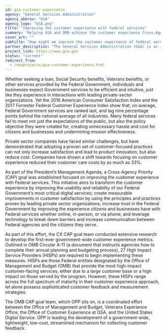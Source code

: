 ```yaml
---
id: gsa-customer-experience
agency: "General Services Administration"
agency_abbrev: "GSA"
agency_logo: "GSA.png"
title: "Improving the customer experience with federal services"
summary: "Helping GSA and OMB achieve the customer experience Cross-Agency Priority goal by developing a government-wide, lightweight, low-cost, streamlined mechanism for collecting customer feedback"
cover_art: ""
subtitle: "How might we improve the customer experience of federal services across the entire government?"
partner_description: "The General Services Administration (GSA) is an independent agency of the United States government established in 1949 to help manage and support the basic functioning of federal agencies. GSA supplies products and communications for U.S. government offices, provides transportation and office space to federal employees, and develops government-wide cost-minimizing policies and other management tasks."
project_link: https://www.gsa.gov
status: "current"
redirect_from:
  - /newprojects/gsa-customer-experience.html
---
```


Whether seeking a loan, Social Security benefits, Veterans benefits, or other services provided by the Federal Government, individuals and businesses expect Government services to be efficient and intuitive, just like they experience in interactions with leading private-sector organizations. Yet the 2016 American Consumer Satisfaction Index and the 2017 Forrester Federal Customer Experience Index show that, on average, Federal Government services are ranked last, and lag nine percentage points behind the national average of all industries.  Many federal services fail to meet not just the expectations of the public, but also the policy objective they were created for, creating unnecessary hassle and cost for citizens and businesses and undermining mission effectiveness.

Private sector companies have faced similar challenges, but have demonstrated that adopting a proven set of customer-focused practices can not only increase satisfaction and lead to product innovation, but also reduce cost. Companies have shown a shift towards focusing on customer experience reduced their customer care costs by as much as 33%.

As part of the President’s Management Agenda, a Cross-Agency Priority (CAP) goal was established focused on improving the customer experience with Federal services. This initiative aims to transform the customer experience by improving the usability and reliability of our Federal Government’s most critical digital services; create measurable improvements in customer satisfaction by using the principles and practices proven by leading private sector organizations; increase trust in the Federal Government by improving the experience citizens and businesses have with Federal services whether online, in-person, or via phone; and leverage technology to break down barriers and increase communication between Federal agencies and the citizens they serve.

As part of this effort, the CX CAP goal team conducted extensive research to develop the first-ever government-wide customer experience metrics. Outlined in OMB Circular A-11 (a document that instructs agencies how to complete their annual planning and budgeting process), 27 High Impact Service Providers (HISPs) are required to begin implementing these measures.  HISPs are those Federal entities designated by the Office of Management and Budget (OMB) that provide the most high-impact customer-facing services, either due to a large customer base or a high impact on those served by the program. However, these HISPs range across the full spectrum of maturity in their customer experience approach, let alone possess sophisticated customer feedback and measurement strategies.

The OMB CAP goal team, which OPP sits on, is a coordinated effort between the Office of Management and Budget, Veterans Experience Office, the Office of Customer Experience at GSA, and the United States Digital Service. OPP is leading the development of a government-wide, lightweight, low-cost, streamlined mechanism for collecting customer feedback.

